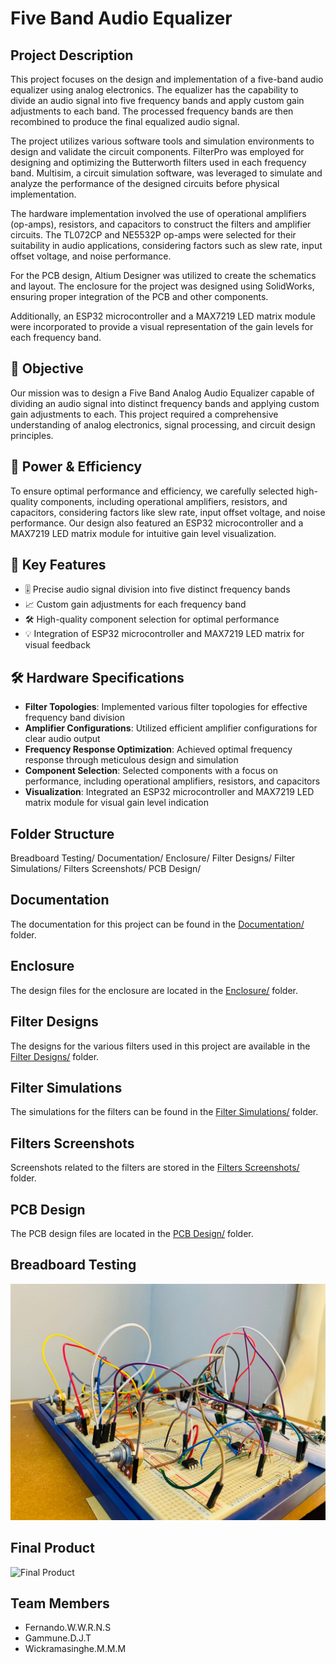 # Five Band Audio Equalizer

## Project Description

This project focuses on the design and implementation of a five-band audio equalizer using analog electronics. The equalizer has the capability to divide an audio signal into five frequency bands and apply custom gain adjustments to each band. The processed frequency bands are then recombined to produce the final equalized audio signal.

The project utilizes various software tools and simulation environments to design and validate the circuit components. FilterPro was employed for designing and optimizing the Butterworth filters used in each frequency band. Multisim, a circuit simulation software, was leveraged to simulate and analyze the performance of the designed circuits before physical implementation.

The hardware implementation involved the use of operational amplifiers (op-amps), resistors, and capacitors to construct the filters and amplifier circuits. The TL072CP and NE5532P op-amps were selected for their suitability in audio applications, considering factors such as slew rate, input offset voltage, and noise performance.

For the PCB design, Altium Designer was utilized to create the schematics and layout. The enclosure for the project was designed using SolidWorks, ensuring proper integration of the PCB and other components.

Additionally, an ESP32 microcontroller and a MAX7219 LED matrix module were incorporated to provide a visual representation of the gain levels for each frequency band.

## 🎯 Objective
Our mission was to design a Five Band Analog Audio Equalizer capable of dividing an audio signal into distinct frequency bands and applying custom gain adjustments to each. This project required a comprehensive understanding of analog electronics, signal processing, and circuit design principles.

## 🔋 Power & Efficiency
To ensure optimal performance and efficiency, we carefully selected high-quality components, including operational amplifiers, resistors, and capacitors, considering factors like slew rate, input offset voltage, and noise performance. Our design also featured an ESP32 microcontroller and a MAX7219 LED matrix module for intuitive gain level visualization.

## 🔑 Key Features
- 🎚️ Precise audio signal division into five distinct frequency bands
- 📈 Custom gain adjustments for each frequency band
- 🛠️ High-quality component selection for optimal performance
- 💡 Integration of ESP32 microcontroller and MAX7219 LED matrix for visual feedback

## 🛠️ Hardware Specifications
- **Filter Topologies**: Implemented various filter topologies for effective frequency band division
- **Amplifier Configurations**: Utilized efficient amplifier configurations for clear audio output
- **Frequency Response Optimization**: Achieved optimal frequency response through meticulous design and simulation
- **Component Selection**: Selected components with a focus on performance, including operational amplifiers, resistors, and capacitors
- **Visualization**: Integrated an ESP32 microcontroller and MAX7219 LED matrix module for visual gain level indication


## Folder Structure

Breadboard Testing/
Documentation/
Enclosure/
Filter Designs/
Filter Simulations/
Filters Screenshots/
PCB Design/

## Documentation

The documentation for this project can be found in the [Documentation/](Documentation/) folder.

## Enclosure

The design files for the enclosure are located in the [Enclosure/](Enclosure/) folder.

## Filter Designs

The designs for the various filters used in this project are available in the [Filter Designs/](Filter%20Designs/) folder.

## Filter Simulations

The simulations for the filters can be found in the [Filter Simulations/](Filter%20Simulations/) folder.

## Filters Screenshots

Screenshots related to the filters are stored in the [Filters Screenshots/](Filters%20Screenshots/) folder.

## PCB Design

The PCB design files are located in the [PCB Design/](PCB%20Design/) folder.

## Breadboard Testing

![Breadboard Testing](Breadboard%20Testing/image.jpg)

## Final Product
![Final Product](Final%Product/image.jpg)

## Team Members
- Fernando.W.W.R.N.S
- Gammune.D.J.T
- Wickramasinghe.M.M.M
